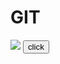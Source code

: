 
<!DOCTYPE html>

<html>
<head>
<meta charset="UTF-8">
<title>progetto GIT</title>

</head>
<body>
<h1 id="git">GIT</h1>
<?php
echo 'come funziona git';
echo '1. ';
?>
<img src="download.jpg" id="img">
<script>
function click() {
	document.getElementById('img').style.visibility='hidden';
	document.getElementById('img').style.width=180px;
}
</script>
<button id ="button" type="button" onclick="click()">click</button>

</body>
</html>